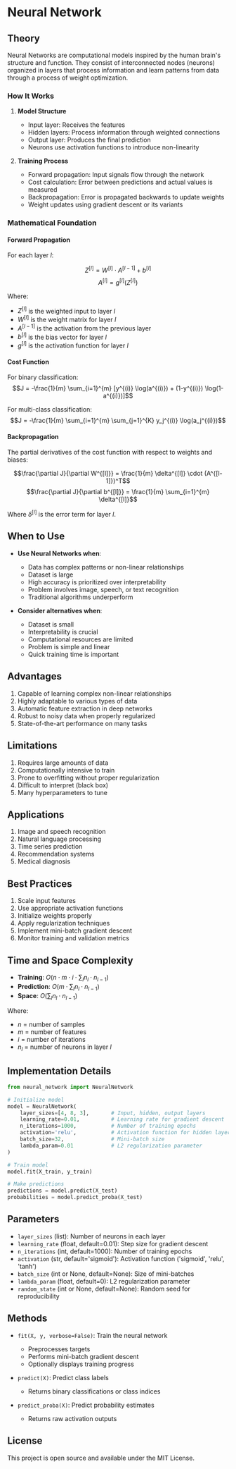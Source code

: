 # Neural Network

## Theory

Neural Networks are computational models inspired by the human brain's structure and function. They consist of interconnected nodes (neurons) organized in layers that process information and learn patterns from data through a process of weight optimization.

### How It Works

1. **Model Structure**
   - Input layer: Receives the features
   - Hidden layers: Process information through weighted connections
   - Output layer: Produces the final prediction
   - Neurons use activation functions to introduce non-linearity

2. **Training Process**
   - Forward propagation: Input signals flow through the network
   - Cost calculation: Error between predictions and actual values is measured
   - Backpropagation: Error is propagated backwards to update weights
   - Weight updates using gradient descent or its variants

### Mathematical Foundation

#### Forward Propagation

For each layer $l$:

$$Z^{[l]} = W^{[l]} \cdot A^{[l-1]} + b^{[l]}$$
$$A^{[l]} = g^{[l]}(Z^{[l]})$$

Where:
- $Z^{[l]}$ is the weighted input to layer $l$
- $W^{[l]}$ is the weight matrix for layer $l$
- $A^{[l-1]}$ is the activation from the previous layer
- $b^{[l]}$ is the bias vector for layer $l$
- $g^{[l]}$ is the activation function for layer $l$

#### Cost Function

For binary classification:
$$J = -\frac{1}{m} \sum_{i=1}^{m} [y^{(i)} \log(a^{(i)}) + (1-y^{(i)}) \log(1-a^{(i)})]$$

For multi-class classification:
$$J = -\frac{1}{m} \sum_{i=1}^{m} \sum_{j=1}^{K} y_j^{(i)} \log(a_j^{(i)})$$

#### Backpropagation

The partial derivatives of the cost function with respect to weights and biases:

$$\frac{\partial J}{\partial W^{[l]}} = \frac{1}{m} \delta^{[l]} \cdot (A^{[l-1]})^T$$
$$\frac{\partial J}{\partial b^{[l]}} = \frac{1}{m} \sum_{i=1}^{m} \delta^{[l]}$$

Where $\delta^{[l]}$ is the error term for layer $l$.

## When to Use

- **Use Neural Networks when**:
  - Data has complex patterns or non-linear relationships
  - Dataset is large
  - High accuracy is prioritized over interpretability
  - Problem involves image, speech, or text recognition
  - Traditional algorithms underperform

- **Consider alternatives when**:
  - Dataset is small
  - Interpretability is crucial
  - Computational resources are limited
  - Problem is simple and linear
  - Quick training time is important

## Advantages

1. Capable of learning complex non-linear relationships
2. Highly adaptable to various types of data
3. Automatic feature extraction in deep networks
4. Robust to noisy data when properly regularized
5. State-of-the-art performance on many tasks

## Limitations

1. Requires large amounts of data
2. Computationally intensive to train
3. Prone to overfitting without proper regularization
4. Difficult to interpret (black box)
5. Many hyperparameters to tune

## Applications

1. Image and speech recognition
2. Natural language processing
3. Time series prediction
4. Recommendation systems
5. Medical diagnosis

## Best Practices

1. Scale input features 
2. Use appropriate activation functions
3. Initialize weights properly
4. Apply regularization techniques
5. Implement mini-batch gradient descent
6. Monitor training and validation metrics

## Time and Space Complexity

- **Training**: $O(n \cdot m \cdot i \cdot \sum_{l} n_l \cdot n_{l-1})$
- **Prediction**: $O(m \cdot \sum_{l} n_l \cdot n_{l-1})$
- **Space**: $O(\sum_{l} n_l \cdot n_{l-1})$

Where:
- $n$ = number of samples
- $m$ = number of features
- $i$ = number of iterations
- $n_l$ = number of neurons in layer $l$

## Implementation Details

```python
from neural_network import NeuralNetwork

# Initialize model
model = NeuralNetwork(
    layer_sizes=[4, 8, 3],       # Input, hidden, output layers
    learning_rate=0.01,          # Learning rate for gradient descent
    n_iterations=1000,           # Number of training epochs
    activation='relu',           # Activation function for hidden layers
    batch_size=32,               # Mini-batch size
    lambda_param=0.01            # L2 regularization parameter
)

# Train model
model.fit(X_train, y_train)

# Make predictions
predictions = model.predict(X_test)
probabilities = model.predict_proba(X_test)
```

## Parameters

- `layer_sizes` (list): Number of neurons in each layer
- `learning_rate` (float, default=0.01): Step size for gradient descent
- `n_iterations` (int, default=1000): Number of training epochs
- `activation` (str, default='sigmoid'): Activation function ('sigmoid', 'relu', 'tanh')
- `batch_size` (int or None, default=None): Size of mini-batches
- `lambda_param` (float, default=0): L2 regularization parameter
- `random_state` (int or None, default=None): Random seed for reproducibility

## Methods

- `fit(X, y, verbose=False)`: Train the neural network
  - Preprocesses targets
  - Performs mini-batch gradient descent
  - Optionally displays training progress

- `predict(X)`: Predict class labels
  - Returns binary classifications or class indices

- `predict_proba(X)`: Predict probability estimates
  - Returns raw activation outputs

## License

This project is open source and available under the MIT License. 